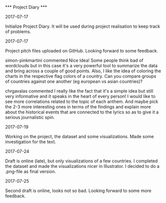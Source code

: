 *** Project Diary ***

2017-07-17

Initialize Project Diary. It will be used during project realisation to keep track of problems.

2017-07-17

Project pitch files uploaded on GitHub. Looking forward to  some feedback.

simon-pinkmartini commented
Nice Idea! Some people think bad of wordclouds but in this case it's a very powerful tool to summarize the data and bring across a couple of good points. Also, I like the idea of coloring the charts in the respective flag colors of a country. Can you compare groups of countries against one another (eg european vs asian countries)?

chrgavalas commented
I really like the fact that it's a simple idea but still very informative and it speaks in the heart of every person! I would like to see more correlations related to the topic of each anthem. And maybe pick the 2-3 more interesting ones in terms of the findings and explain more about the historical events that are connected to the lyrics so as to give it a serious journalistic spin.

2017-07-19

Working on the project, the dataset and some visualizations.
Made some investigation for the text.

2017-07-24

Draft is online (late), but only visualizations of a few countries. I completed the dataset and made the visualizations nicer in Illustrator. I decided to do a .png-file as final version.

2017-07-25

Second draft is online, looks not so bad. Looking forward to some more feedback.
